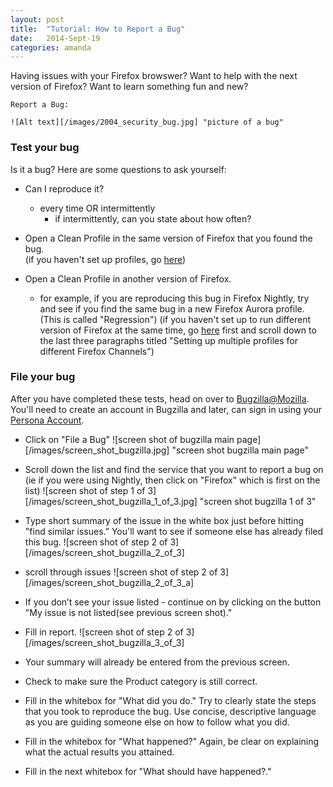 ```yaml
---
layout: post
title:  "Tutorial: How to Report a Bug"
date:   2014-Sept-19
categories: amanda
---
```


Having issues with your Firefox browswer?  Want to help with the next version of Firefox?  Want to learn something fun and new? 


	Report a Bug:

	![Alt text][/images/2004_security_bug.jpg] "picture of a bug"


### Test your bug

Is it a bug?  Here are some questions to ask yourself:
* Can I reproduce it?
	- every time OR intermittently
		- if intermittently, can you state about how often?
* Open a Clean Profile in the same version of Firefox that you found the bug.  
(if you haven't set up profiles, go [here](https://support.mozilla.org/en-US/kb/profile-manager-create-and-remove-firefox-profiles))

* Open a Clean Profile in another version of Firefox.
	- for example, if you are reproducing this bug in Firefox Nightly, try and see if you find the same bug in a new Firefox Aurora profile.  (This is called "Regression") (if you haven't set up to run different version of Firefox at the same time, go [here](https://developer.mozilla.org/en-US/docs/Mozilla/Multiple_Firefox_Profiles) first and scroll down to the last three paragraphs titled "Setting up multiple profiles for different Firefox Channels")

### File your bug

After you have completed these tests, head on over to [Bugzilla@Mozilla](https://bugzilla.mozilla.org/).  You'll need to create an account in Bugzilla and later, can sign in using your [Persona Account](https://support.mozilla.org/en-US/kb/what-is-persona-and-how-does-it-work).

* Click on "File a Bug"
![screen shot of bugzilla main page][/images/screen_shot_bugzilla.jpg] "screen shot bugzilla main page"

* Scroll down the list and find the service that you want to report a bug on (ie if you were using Nightly, then click on "Firefox" which is first on the list)
![screen shot of step 1 of 3][/images/screen_shot_bugzilla_1_of_3.jpg] "screen shot bugzilla 1 of 3"

* Type short summary of the issue in the white box just before hitting "find similar issues.”  You'll want to see if someone else has already filed this bug.
![screen shot of step 2 of 3][/images/screen_shot_bugzilla_2_of_3]
- scroll through issues
![screen shot of step 2 of 3][/images/screen_shot_bugzilla_2_of_3_a]

* If you don’t see your issue listed - continue on by clicking on the button "My issue is not listed(see previous screen shot)."

* Fill in report.
![screen shot of step 2 of 3][/images/screen_shot_bugzilla_3_of_3]
- Your summary will already be entered from the previous screen.

- Check to make sure the Product category is still correct.

- Fill in the whitebox for "What did you do."  Try to clearly state the steps that you took to reproduce the bug.  Use
concise, descriptive language as you are guiding someone else on how to follow what you did.

- Fill in the whitebox for "What happened?"  Again, be clear on explaining what the actual results you attained.

- Fill in the next whitebox for "What should have happened?." 
